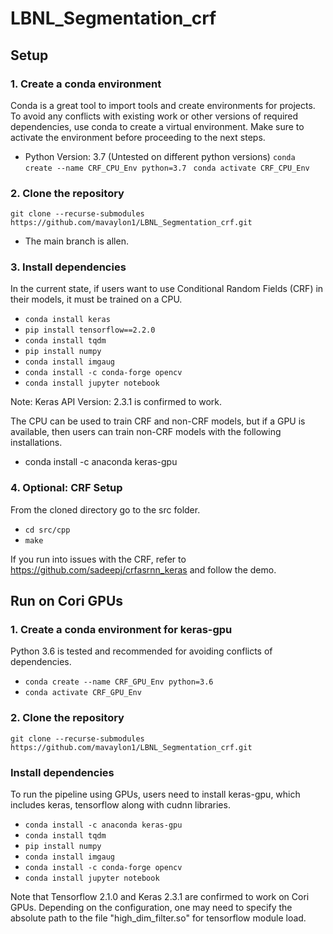 # LBNL_Segmentation_crf

## Setup
### 1. Create a conda environment 
Conda is a great tool to import tools and create environments for projects. To avoid any conflicts with existing work or other versions of required dependencies, use conda to create a virtual environment. Make sure to activate the environment before proceeding to the next steps.
- Python Version: 3.7 (Untested on different python versions)
`conda create --name CRF_CPU_Env python=3.7 `
`conda activate CRF_CPU_Env`

### 2. Clone the repository
`git clone --recurse-submodules https://github.com/mavaylon1/LBNL_Segmentation_crf.git`
- The main branch is allen.

### 3. Install dependencies
In the current state, if users want to use Conditional Random Fields (CRF) in their models, it must be trained on a CPU. 
- `conda install keras` 
- `pip install tensorflow==2.2.0`
- `conda install tqdm`
- `pip install numpy`
- `conda install imgaug`
- `conda install -c conda-forge opencv`
- `conda install jupyter notebook`

Note: Keras API Version: 2.3.1 is confirmed to work.

The CPU can be used to train CRF and non-CRF models, but if a GPU is available, then users can train non-CRF models with the following installations.
- conda install -c anaconda keras-gpu

### 4. Optional: CRF Setup
From the cloned directory go to the src folder.
- `cd src/cpp`
- `make`

If you run into issues with the CRF, refer to https://github.com/sadeepj/crfasrnn_keras and follow the demo.

## Run on Cori GPUs
### 1. Create a conda environment for keras-gpu
Python 3.6 is tested and recommended for avoiding conflicts of dependencies.
- `conda create --name CRF_GPU_Env python=3.6`
- `conda activate CRF_GPU_Env`

### 2. Clone the repository
`git clone --recurse-submodules https://github.com/mavaylon1/LBNL_Segmentation_crf.git`

### Install dependencies
To run the pipeline using GPUs, users need to install keras-gpu, which includes keras, tensorflow along with cudnn libraries.  
- `conda install -c anaconda keras-gpu`
- `conda install tqdm`
- `pip install numpy`
- `conda install imgaug`
- `conda install -c conda-forge opencv`
- `conda install jupyter notebook`

Note that Tensorflow 2.1.0 and Keras 2.3.1 are confirmed to work on Cori GPUs. Depending on the configuration, one may need to specify the absolute path to the file "high_dim_filter.so" for tensorflow module load.
